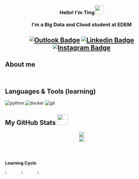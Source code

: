 <!-- Heading -->
<h3 align="center">Hello! I'm Ting<img src = "https://media.giphy.com/media/mGcNjsfWAjY5AEZNw6/giphy.gif" width = 30px><br><br>I'm a Big Data and Cloud student at EDEM</h3>



 <h2 align="center">

[![Outlook Badge](https://img.shields.io/badge/Outlook-0078D4?style=flat&logo=microsoft-outlook&logoColor=white=white&link=mail@e_wangting@hotmail.com)](mailto:mail@e_wangting@hotmail.com)
[![Linkedin Badge](https://img.shields.io/badge/-LinkedIn-blue?style=flat-square&logo=Linkedin&logoColor=white&link=https://www.linkedin.com/in/tingwangchen/)](https://www.linkedin.com/in/tingwangchen/)
[![Instagram Badge](https://img.shields.io/badge/-Instagram-e4405f?style=flat-square&logo=Instagram&logoColor=white&link=https://www.instagram.com/_elenitka/)](https://www.instagram.com/_elenitka/)

## About me

<br>

## Languages & Tools (learning)
![python](https://img.shields.io/static/v1?logo=python&label=&message=python&color=36465D&logoColor=AAA&style=flat-square&link=)
![docker](https://img.shields.io/static/v1?logo=docker&label=&message=docker&color=36465D&logoColor=AAA&style=flat-square)
![git](https://img.shields.io/static/v1?logo=git&label=&message=git&color=36465D&logoColor=AAA&style=flat-square)
<br>

 ##  My GitHub Stats <img src = "https://i.pinimg.com/originals/65/c4/f4/65c4f452571be1261e9c623f7da488ac.gif" width = 35px>
 <p align="center" >   
 <img src ="https://github-readme-streak-stats.herokuapp.com/?user=e-wach&show_icons=true&hide=contribs,prs&cache_seconds=86400&theme=material-palenight">
  <br>
  <img src ="https://github-readme-stats.vercel.app/api?username=e-wach&show_icons=true&hide=contribs,prs&cache_seconds=86400&theme=material-palenight">  
  <br>
  </p>
<br>
<br>

**Learning Cycle**<br>

<img src="https://raw.githubusercontent.com/Tarikul-Islam-Anik/Animated-Fluent-Emojis/master/Emojis/Smilies/Face%20with%20Spiral%20Eyes.png" width="5%" alt="Broken system!"/>
&nbsp;&nbsp;&nbsp;&nbsp;&nbsp;
<img src="https://raw.githubusercontent.com/Tarikul-Islam-Anik/Animated-Fluent-Emojis/master/Emojis/Smilies/Relieved%20Face.png" width="5%" alt="It's working!"/>
&nbsp;&nbsp;&nbsp;&nbsp;&nbsp;
<img src="https://raw.githubusercontent.com/Tarikul-Islam-Anik/Animated-Fluent-Emojis/master/Emojis/Smilies/Astonished%20Face.png" width="5%" alt="It's working but you don't know how!"/><br>
